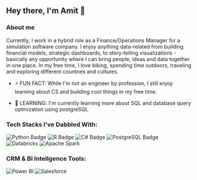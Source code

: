 ## Hey there, I'm Amit 👋


### About me
Currently, I work in a hybrid role as a Finance/Operations Manager for a simulation software company. I enjoy anything data-related from building financial models, strategic dashboards, to story-telling visualizations - basically any opportunity where I can bring people, ideas and data together in one place.  In my free time, I love biking, spending time outdoors, traveling and exploring different countries and cultures.

- ⚡ FUN FACT: While I'm not an engineer by profession, I still enjoy learning about CS and building cool things in my free time.

- 🌱 LEARNING: I'm currently learning more about SQL and database query optmization using postgreSQL

### Tech Stacks I've Dabbled With:
![Python Badge](https://img.shields.io/badge/Python-14354C?style=for-the-badge&logo=python&logoColor=white)
![R Badge](https://img.shields.io/badge/R-276DC3?style=for-the-badge&logo=r&logoColor=white)
![C# Badge](https://img.shields.io/badge/C%23-239120?style=for-the-badge&logo=c-sharp&logoColor=white)
![PostgreSQL Badge](https://img.shields.io/badge/PostgreSQL-316192?style=for-the-badge&logo=postgresql&logoColor=white)
![Databricks](https://a11ybadges.com/badge?logo=databricks)
![Apache Spark](https://a11ybadges.com/badge?logo=apachespark)

### CRM & BI Intellgence Tools:
![Power BI](https://a11ybadges.com/badge?logo=powerbi)
![Salesforce](https://a11ybadges.com/badge?logo=salesforce)

<!--
**aramjee/aramjee** is a ✨ _special_ ✨ repository because its `README.md` (this file) appears on your GitHub profile.

Here are some ideas to get you started:

- 🔭 I’m currently working on ...
- 🌱 I’m currently learning ...
- 👯 I’m looking to collaborate on ...
- 🤔 I’m looking for help with ...
- 💬 Ask me about ...
- 📫 How to reach me: ...
- 😄 Pronouns: ...
- ⚡ Fun fact: ...
-->
